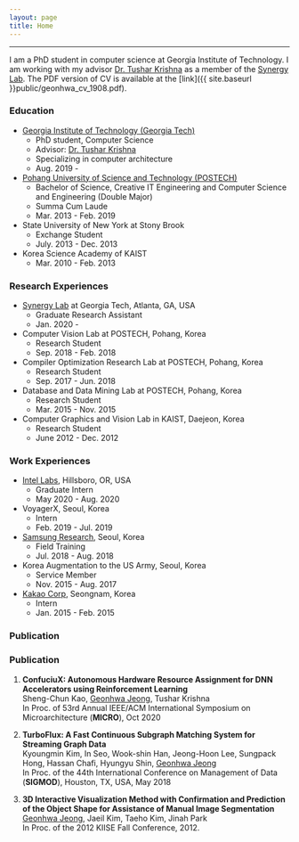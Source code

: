 ```yaml
---
layout: page
title: Home
---
```

-------------------------------------------------------
I am a PhD student in computer science at Georgia Institute of Technology. I am working with my advisor [Dr. Tushar Krishna](https://tusharkrishna.ece.gatech.edu/) as a member of the [Synergy Lab](https://synergy.ece.gatech.edu/). 
The PDF version of CV is available at the [link]({{ site.baseurl }}public/geonhwa_cv_1908.pdf).



### Education
* [Georgia Institute of Technology (Georgia Tech)](https://www.gatech.edu/)
  * PhD student, Computer Science
  * Advisor: [Dr. Tushar Krishna](https://tusharkrishna.ece.gatech.edu/)
  * Specializing in computer architecture
  * Aug. 2019 - 
* [Pohang University of Science and Technology (POSTECH)](http://www.postech.ac.kr/eng/)
  * Bachelor of Science, Creative IT Engineering and Computer Science and Engineering (Double Major)
  * Summa Cum Laude
  * Mar. 2013 - Feb. 2019
* State University of New York at Stony Brook
  * Exchange Student
  * July. 2013 - Dec. 2013
* Korea Science Academy of KAIST
  * Mar. 2010 - Feb. 2013

### Research Experiences

* [Synergy Lab](https://synergy.ece.gatech.edu/) at Georgia Tech, Atlanta, GA, USA 
  * Graduate Research Assistant
  * Jan. 2020 - 
* Computer Vision Lab at POSTECH, Pohang, Korea 
  * Research Student
  * Sep. 2018 - Feb. 2018
* Compiler Optimization Research Lab at POSTECH, Pohang, Korea
  * Research Student
  * Sep. 2017 - Jun. 2018
* Database and Data Mining Lab at POSTECH, Pohang, Korea
  * Research Student
  * Mar. 2015 - Nov. 2015
* Computer Graphics and Vision Lab in KAIST, Daejeon, Korea
  * Research Student
  * June 2012 - Dec. 2012

### Work Experiences


* [Intel Labs](https://www.intel.com/content/www/us/en/research/overview.html), Hillsboro, OR, USA
  * Graduate Intern
  * May 2020 - Aug. 2020
* VoyagerX, Seoul, Korea
  * Intern
  * Feb. 2019 - Jul. 2019
* [Samsung Research](https://research.samsung.com/), Seoul, Korea
  * Field Training
  * Jul. 2018 - Aug. 2018
* Korea Augmentation to the US Army, Seoul, Korea
  * Service Member
  * Nov. 2015 - Aug. 2017
* [Kakao Corp](https://www.kakaocorp.com/?lang=en), Seongnam, Korea
  * Intern
  * Jan. 2015 - Feb. 2015


### Publication

### Publication

1. **ConfuciuX: Autonomous Hardware Resource Assignment for DNN Accelerators using Reinforcement Learning**  
Sheng-Chun Kao, <ins>Geonhwa Jeong</ins>, Tushar Krishna  
In Proc. of 53rd Annual IEEE/ACM International Symposium on Microarchitecture (**MICRO**), Oct 2020

2. **TurboFlux: A Fast Continuous Subgraph Matching System for Streaming Graph Data**  
Kyoungmin Kim, In Seo, Wook-shin Han, Jeong-Hoon Lee, Sungpack Hong, Hassan Chafi, Hyungyu Shin, <ins>Geonhwa Jeong</ins>  
In Proc. of the 44th International Conference on Management of Data (**SIGMOD**), Houston, TX, USA, May 2018

3. **3D Interactive Visualization Method with Confirmation and Prediction of the Object Shape for Assistance of Manual Image Segmentation**  
<ins>Geonhwa Jeong</ins>, Jaeil Kim, Taeho Kim, Jinah Park  
In Proc. of the 2012 KIISE Fall Conference, 2012.
